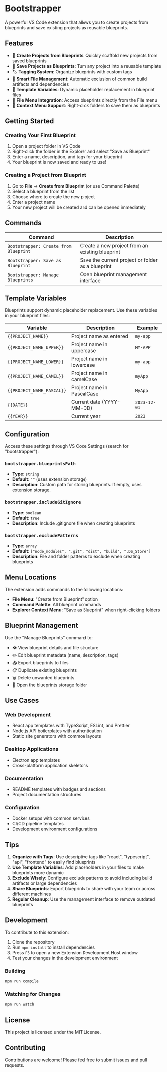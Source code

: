 # Bootstrapper

A powerful VS Code extension that allows you to create projects from blueprints and save existing projects as reusable blueprints.

## Features

- 🚀 **Create Projects from Blueprints**: Quickly scaffold new projects from saved blueprints
- 💾 **Save Projects as Blueprints**: Turn any project into a reusable template
- 🏷️ **Tagging System**: Organize blueprints with custom tags
- 📁 **Smart File Management**: Automatic exclusion of common build artifacts and dependencies
- 🔧 **Template Variables**: Dynamic placeholder replacement in blueprint files
- 📂 **File Menu Integration**: Access blueprints directly from the File menu
- 🎯 **Context Menu Support**: Right-click folders to save them as blueprints

## Getting Started

### Creating Your First Blueprint

1. Open a project folder in VS Code
2. Right-click the folder in the Explorer and select "Save as Blueprint"
3. Enter a name, description, and tags for your blueprint
4. Your blueprint is now saved and ready to use!

### Creating a Project from Blueprint

1. Go to **File** → **Create from Blueprint** (or use Command Palette)
2. Select a blueprint from the list
3. Choose where to create the new project
4. Enter a project name
5. Your new project will be created and can be opened immediately

## Commands

| Command | Description |
|---------|-------------|
| `Bootstrapper: Create from Blueprint` | Create a new project from an existing blueprint |
| `Bootstrapper: Save as Blueprint` | Save the current project or folder as a blueprint |
| `Bootstrapper: Manage Blueprints` | Open blueprint management interface |

## Template Variables

Blueprints support dynamic placeholder replacement. Use these variables in your blueprint files:

| Variable | Description | Example |
|----------|-------------|---------|
| `{{PROJECT_NAME}}` | Project name as entered | `my-app` |
| `{{PROJECT_NAME_UPPER}}` | Project name in uppercase | `MY-APP` |
| `{{PROJECT_NAME_LOWER}}` | Project name in lowercase | `my-app` |
| `{{PROJECT_NAME_CAMEL}}` | Project name in camelCase | `myApp` |
| `{{PROJECT_NAME_PASCAL}}` | Project name in PascalCase | `MyApp` |
| `{{DATE}}` | Current date (YYYY-MM-DD) | `2023-12-01` |
| `{{YEAR}}` | Current year | `2023` |

## Configuration

Access these settings through VS Code Settings (search for "bootstrapper"):

### `bootstrapper.blueprintsPath`
- **Type**: `string`
- **Default**: `""` (uses extension storage)
- **Description**: Custom path for storing blueprints. If empty, uses extension storage.

### `bootstrapper.includeGitIgnore`
- **Type**: `boolean`
- **Default**: `true`
- **Description**: Include .gitignore file when creating blueprints

### `bootstrapper.excludePatterns`
- **Type**: `array`
- **Default**: `["node_modules", ".git", "dist", "build", ".DS_Store"]`
- **Description**: File and folder patterns to exclude when creating blueprints

## Menu Locations

The extension adds commands to the following locations:

- **File Menu**: "Create from Blueprint" option
- **Command Palette**: All blueprint commands
- **Explorer Context Menu**: "Save as Blueprint" when right-clicking folders

## Blueprint Management

Use the "Manage Blueprints" command to:

- 👁️ View blueprint details and file structure
- ✏️ Edit blueprint metadata (name, description, tags)
- 📤 Export blueprints to files
- 📋 Duplicate existing blueprints
- 🗑️ Delete unwanted blueprints
- 📂 Open the blueprints storage folder

## Use Cases

### Web Development
- React app templates with TypeScript, ESLint, and Prettier
- Node.js API boilerplates with authentication
- Static site generators with common layouts

### Desktop Applications
- Electron app templates
- Cross-platform application skeletons

### Documentation
- README templates with badges and sections
- Project documentation structures

### Configuration
- Docker setups with common services
- CI/CD pipeline templates
- Development environment configurations

## Tips

1. **Organize with Tags**: Use descriptive tags like "react", "typescript", "api", "frontend" to easily find blueprints
2. **Use Template Variables**: Add placeholders in your files to make blueprints more dynamic
3. **Exclude Wisely**: Configure exclude patterns to avoid including build artifacts or large dependencies
4. **Share Blueprints**: Export blueprints to share with your team or across different machines
5. **Regular Cleanup**: Use the management interface to remove outdated blueprints

## Development

To contribute to this extension:

1. Clone the repository
2. Run `npm install` to install dependencies
3. Press `F5` to open a new Extension Development Host window
4. Test your changes in the development environment

### Building

```bash
npm run compile
```

### Watching for Changes

```bash
npm run watch
```

## License

This project is licensed under the MIT License.

## Contributing

Contributions are welcome! Please feel free to submit issues and pull requests.
